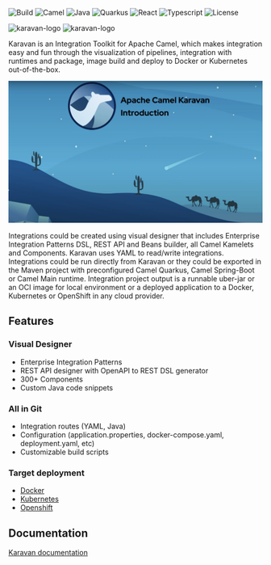 ![Build](https://img.shields.io/badge/Build_with-Fun-blue.svg?style=for-the-badge)
![Camel](https://img.shields.io/badge/-Camel-blue.svg?style=for-the-badge&)
![Java](https://img.shields.io/badge/-Java-blue.svg?style=for-the-badge&logo=java)
![Quarkus](https://img.shields.io/badge/-Quarkus-blue.svg?style=for-the-badge&logo=quarkus)
![React](https://img.shields.io/badge/-React-blue.svg?style=for-the-badge&logo=react)
![Typescript](https://img.shields.io/badge/-Typescript-blue.svg?style=for-the-badge&logo=typescript)
![License](https://img.shields.io/badge/License-Apache-blue.svg?style=for-the-badge&logo=apache)

![karavan-logo](images/karavan-logo-dark.png#gh-dark-mode-only)
![karavan-logo](images/karavan-logo-light.png#gh-light-mode-only)

Karavan is an Integration Toolkit for Apache Camel, which makes integration easy and fun through the visualization of pipelines, integration with runtimes and package, image build and deploy to Docker or Kubernetes out-of-the-box.

[![Introduction](images/introduction.png)](https://www.youtube.com/watch?v=RA8sH3AH8Gg)

Integrations could be created using visual designer that includes Enterprise Integration Patterns DSL, REST API and Beans builder, all Camel Kamelets and Components. Karavan uses YAML to read/write integrations. Integrations could be run directly from Karavan or they could be exported in the Maven project with preconfigured Camel Quarkus, Camel Spring-Boot or Camel Main runtime. Integration project output is a runnable uber-jar or an OCI image for local environment or a deployed application to a Docker, Kubernetes or OpenShift in any cloud provider.

## Features
### Visual Designer
* Enterprise Integration Patterns
* REST API designer with OpenAPI to REST DSL generator
* 300+ Components 
* Custom Java code snippets

### All in Git
* Integration routes (YAML, Java)
* Configuration (application.properties, docker-compose.yaml, deployment.yaml, etc)
* Customizable build scripts 

### Target deployment
* [Docker](docs/WEB_DOCKER.md)
* [Kubernetes](docs/WEB_KUBERNETES.md)
* [Openshift](docs/WEB_OPENSHIFT.md)

## Documentation
[Karavan documentation](docs/INDEX.md)
